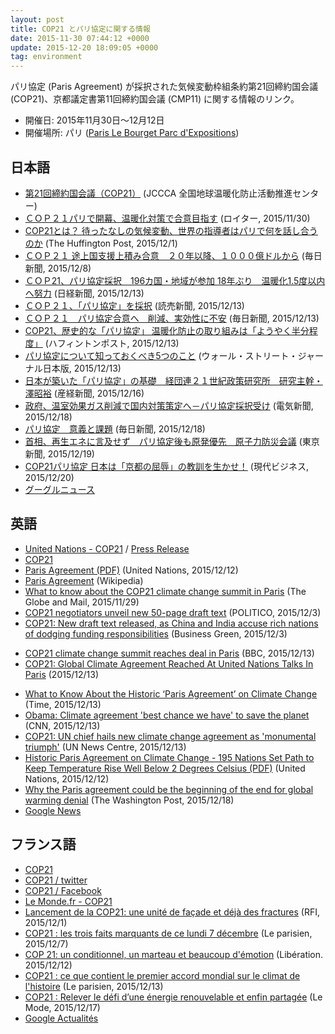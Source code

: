 ```yaml
---
layout: post
title: COP21 とパリ協定に関する情報
date: 2015-11-30 07:44:12 +0000
update: 2015-12-20 18:09:05 +0000
tag: environment
---
```

パリ協定 (Paris Agreement) が採択された気候変動枠組条約第21回締約国会議 (COP21)、京都議定書第11回締約国会議 (CMP11) に関する情報のリンク。

* 開催日: 2015年11月30日〜12月12日
* 開催場所: パリ ([Paris Le Bourget Parc d'Expositions](http://www.tourisme93.com/document.php?pagendx=748&engine_zoom=AffIDFSRV0000792))

## 日本語
* [第21回締約国会議（COP21）](http://www.jccca.org/trend_world/conference_report/cop21/) (JCCCA 全国地球温暖化防止活動推進センター)
* [ＣＯＰ２１パリで開幕、温暖化対策で合意目指す](http://jp.reuters.com/article/2015/11/30/climatechange-summit-leaders-idJPKBN0TJ04U20151130) (ロイター, 2015/11/30)
* [COP21とは？ 待ったなしの気候変動、世界の指導者はパリで何を話し合うのか](http://www.huffingtonpost.jp/2015/11/30/cop21-started_n_8685250.html) (The Huffington Post, 2015/12/1)
* [ＣＯＰ２１ 途上国支援上積み合意　２０年以降、１０００億ドルから](http://mainichi.jp/articles/20151208/dde/001/040/067000c) (毎日新聞, 2015/12/8)
* [ＣＯＰ21、パリ協定採択　196カ国・地域が参加  18年ぶり　温暖化1.5度以内へ努力](http://www.nikkei.com/article/DGXLASGG12H37_S5A211C1000000/) (日経新聞, 2015/12/13)
* [ＣＯＰ２１、「パリ協定」を採択](http://www.yomiuri.co.jp/eco/20151213-OYT1T50003.html) (読売新聞, 2015/12/13)
* [ＣＯＰ２１　パリ協定合意へ　削減、実効性に不安](http://mainichi.jp/articles/20151213/ddm/002/040/061000c) (毎日新聞, 2015/12/13)
* [COP21、歴史的な「パリ協定」 温暖化防止の取り組みは「ようやく半分程度」](http://www.huffingtonpost.jp/2015/12/12/climate-change-paris_n_8796612.html) (ハフィントンポスト, 2015/12/13)
* [パリ協定について知っておくべき5つのこと](http://jp.wsj.com/articles/SB12245266549339404205904581412831590928362) (ウォール・ストリート・ジャーナル日本版, 2015/12/13)
* [日本が築いた「パリ協定」の基礎　経団連２１世紀政策研究所　研究主幹・澤昭裕](http://www.sankei.com/column/news/151216/clm1512160001-n1.html) (産経新聞, 2015/12/16)
* [政府、温室効果ガス削減で国内対策策定へ－パリ協定採択受け](http://www.shimbun.denki.or.jp/news/main/20151218_01.html) (電気新聞, 2015/12/18)
* [パリ協定　意義と課題](http://mainichi.jp/articles/20151218/ddm/004/070/026000c) (毎日新聞, 2015/12/18)
* [首相、再生エネに言及せず　パリ協定後も原発優先　原子力防災会議](http://www.tokyo-np.co.jp/article/politics/list/201512/CK2015121902000145.html) (東京新聞, 2015/12/19)
* [COP21パリ協定 日本は「京都の屈辱」の教訓を生かせ！](http://gendai.ismedia.jp/articles/-/46998) (現代ビジネス, 2015/12/20)
* [グーグルニュース](https://www.google.co.jp/search?q=%E3%83%91%E3%83%AA%E5%8D%94%E5%AE%9A&hl=jp&tbm=nws)

## 英語
* [United Nations - COP21](http://unfccc.int/meetings/paris_nov_2015/meeting/8926.php) / [Press Release](http://unfccc.int/press/press_releases_advisories/items/8780.php)
* [COP21](http://www.cop21.gouv.fr/en/)
* [Paris Agreement (PDF)](http://www.cop21.gouv.fr/wp-content/uploads/2015/12/l09.pdf) (United Nations, 2015/12/12)
* [Paris Agreement](https://en.wikipedia.org/wiki/Paris_Agreement) (Wikipedia)
* [What to know about the COP21 climate change summit in Paris](http://www.theglobeandmail.com/news/world/what-to-know-about-the-cop21-climate-change-summit-in-paris/article27523474/) (The Globe and Mail, 2015/11/29)
* [COP21 negotiators unveil new 50-page draft text](http://www.politico.eu/article/cop21-paris-negotiators-50-page-draft-text-deal-climate/) (POLITICO, 2015/12/3)
* [COP21: New draft text released, as China and India accuse rich nations of dodging funding responsibilities](http://www.businessgreen.com/bg/news/2437621/cop21-new-draft-text-released-as-china-and-india-accuse-rich-nations-of-dodging-funding-responsibilities) (Business Green, 2015/12/3)
- [COP21 climate change summit reaches deal in Paris](http://www.bbc.com/news/science-environment-35084374) (BBC, 2015/12/13)
- [COP21: Global Climate Agreement Reached At United Nations Talks In Paris](http://www.huffingtonpost.co.uk/2015/12/12/cop21-global-climate-agreement-achieved_n_8793600.html) (2015/12/13)
* [What to Know About the Historic ‘Paris Agreement’ on Climate Change](http://time.com/4146764/paris-agreement-climate-cop-21/) (Time, 2015/12/13)
* [Obama: Climate agreement 'best chance we have' to save the planet](http://edition.cnn.com/2015/12/12/world/global-climate-change-conference-vote/) (CNN, 2015/12/13)
* [COP21: UN chief hails new climate change agreement as 'monumental triumph'](http://www.un.org/apps/news/story.asp?NewsID=52802#.VmzlZxryjEY) (UN News Centre, 2015/12/13)
* [Historic Paris Agreement on Climate Change - 195 Nations Set Path to Keep Temperature Rise Well Below 2 Degrees Celsius (PDF)](http://unfccc.int/files/press/press_releases_advisories/application/pdf/pr20151112_cop21_final.pdf) (United Nations, 2015/12/12)
* [Why the Paris agreement could be the beginning of the end for global warming denial](https://www.washingtonpost.com/news/energy-environment/wp/2015/12/18/why-paris-could-mark-the-beginning-of-the-end-for-global-warming-denial/) (The Washington Post, 2015/12/18)
* [Google News](https://www.google.co.jp/search?q=%22Paris+Agreement%22&hl=en&tbm=nws)

## フランス語
* [COP21](http://www.cop21.gouv.fr/)
* [COP21 / twitter](https://twitter.com/COP21)
* [COP21 / Facebook](https://www.facebook.com/COP21fr/)
* [Le Monde.fr - COP21](http://www.lemonde.fr/cop21/)
* [Lancement de la COP21: une unité de façade et déjà des fractures](http://www.rfi.fr/france/20151201-lancement-cop21-unite-facade-fractures-paris-climat) (RFI, 2015/12/1)
* [COP21 : les trois faits marquants de ce lundi 7 décembre](http://www.leparisien.fr/environnement/cop21/cop21-les-trois-faits-marquants-de-ce-lundi-7-decembre-07-12-2015-5349453.php) (Le parisien, 2015/12/7)
* [COP 21: un conditionnel, un marteau et beaucoup d'émotion](http://www.liberation.fr/planete/2015/12/12/cop-21-un-conditionnel-un-marteau-et-beaucoup-d-emotion_1420331) (Libération. 2015/12/12)
* [COP21 : ce que contient le premier accord mondial sur le climat de l'histoire](http://www.leparisien.fr/environnement/cop21/cop21-ce-que-contient-le-premier-projet-d-accord-mondial-sur-le-climat-de-l-histoire-12-12-2015-5364383.php) (Le parisien, 2015/12/13)
* [COP21 : Relever le défi d’une énergie renouvelable et enfin partagée](http://www.lemonde.fr/cop21/article/2015/12/17/cop21-relever-le-defi-d-une-energie-renouvelable-et-enfin-partagee_4834136_4527432.html) (Le Mode, 2015/12/17)
* [Google Actualités](https://www.google.fr/search?q=cop21&hl=fr&tbm=nws)

